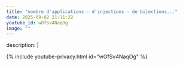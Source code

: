 ```yaml
---
title: "nombre d'applications - d'injections - de bijections..."
date: 2025-09-02 21:11:22 
youtube_id: wOfSv4NaqOg
image: ""
---
```

description: |
  
{% include youtube-privacy.html id="wOfSv4NaqOg" %}
